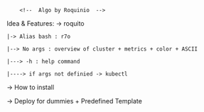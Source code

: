         <!--  Algo by Roquinio  -->

Idea & Features: 
 -> roquito 
 
    |-> Alias bash : r7o

    |--> No args : overview of cluster + metrics + color + ASCII

    |---> -h : help command

    |----> if args not definied -> kubectl


-> How to install

-> Deploy for dummies + Predefined Template



